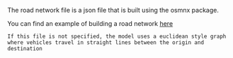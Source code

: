 The road network file is a json file that is built using the osmnx package.

You can find an example of building a road network [here](https://github.com/NREL/hive/blob/main/examples/download_road_network.py)

```{note}
If this file is not specified, the model uses a euclidean style graph where vehicles travel in straight lines between the origin and destination
```
